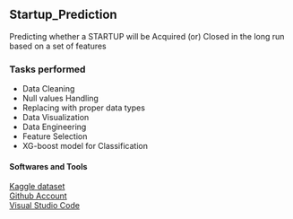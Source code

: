 <h2> Startup_Prediction </h2>
Predicting whether a STARTUP will be Acquired (or) Closed in the long run based on a set of features


<h3>Tasks performed</h3>
<ul>
<li>Data Cleaning</li>
<li>Null values Handling</li>
<li>Replacing with proper data types</li>
<li>Data Visualization</li>
<li>Data Engineering</li>
<li>Feature Selection</li>
<li>XG-boost model for Classification</li>
</ul>

<h4> Softwares and Tools </h4>

[Kaggle dataset](https://www.kaggle.com/datasets/manishkc06/startup-success-prediction) <br>
[Github Account](https://github.com/) <br>
[Visual Studio Code](https://code.visualstudio.com/) 

